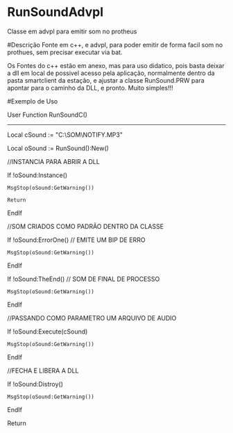# RunSoundAdvpl
Classe em advpl para emitir som no protheus


#Descrição
Fonte em c++, e advpl, para poder emitir de forma facil som no prothues,
sem precisar executar via bat.

Os Fontes do c++ estão em anexo, mas para uso didatico, pois basta deixar a dll
em local de possivel acesso pela aplicação, normalmente dentro da pasta smartclient
da estação, e ajustar a classe RunSound.PRW para apontar para o caminho da DLL, e pronto.
Muito simples!!!


#Exemplo de Uso

User Function RunSoundC()
*************************
Local cSound	   := "C:\SOM\NOTIFY.MP3"

Local oSound       := RunSound():New()


//INSTANCIA PARA ABRIR A DLL

If !oSound:Instance()

    MsgStop(oSound:GetWarning())
	
    Return	
	
EndIf

//SOM CRIADOS COMO PADRÃO DENTRO DA CLASSE

If !oSound:ErrorOne() // EMITE UM BIP DE ERRO  

	MsgStop(oSound:GetWarning())

EndIf

If !oSound:TheEnd()  // SOM DE FINAL DE PROCESSO
  	
	MsgStop(oSound:GetWarning())

EndIf

//PASSANDO COMO PARAMETRO UM ARQUIVO DE AUDIO

If !oSound:Execute(cSound) 	

	MsgStop(oSound:GetWarning())

EndIf

//FECHA E LIBERA A DLL

If !oSound:Distroy()

	MsgStop(oSound:GetWarning())

EndIf

Return
